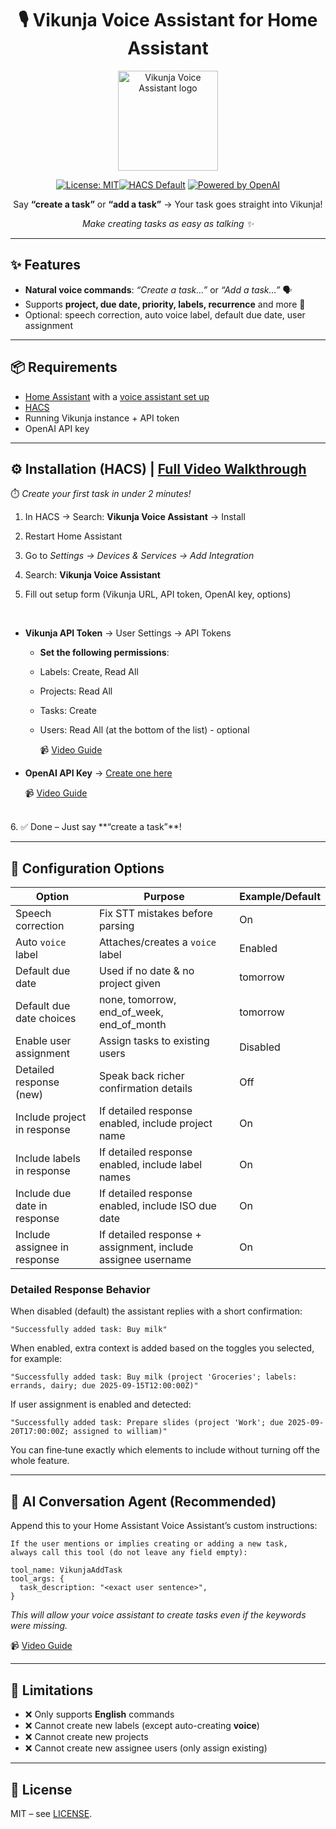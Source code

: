 <div align="center">

# 🎙️ Vikunja Voice Assistant for Home Assistant

<img src="https://raw.githubusercontent.com/NeoHuncho/vikunja-voice-assistant/main/logo.png" alt="Vikunja Voice Assistant logo" width="160" />  

[![License: MIT](https://img.shields.io/badge/License-MIT-blue.svg)](LICENSE)[![HACS Default](https://img.shields.io/badge/HACS-Default-blue.svg)](https://hacs.xyz/) [![Powered by OpenAI](https://img.shields.io/badge/AI-OpenAI-ff69b4.svg)](https://platform.openai.com/)

Say **“create a task”** or **“add a task”** → Your task goes straight into Vikunja!

*Make creating tasks as easy as talking ✨*
</div>  

---

## ✨ Features

* **Natural voice commands**: *“Create a task…”* or *“Add a task…”* 🗣️
* Supports **project, due date, priority, labels, recurrence** and more 📅
* Optional: speech correction, auto voice label, default due date, user assignment

---

## 📦 Requirements

* [Home Assistant](https://www.home-assistant.io/) with a [voice assistant set up](https://www.home-assistant.io/voice_control/)
* [HACS](https://hacs.xyz/docs/use/download/download/#to-download-hacs-ossupervised)
* Running Vikunja instance + API token
* OpenAI API key

---

## ⚙️ Installation (HACS) | [Full Video Walkthrough](https://github.com/user-attachments/assets/c897b523-2539-42e2-ba03-fa9534a80c36)

⏱️ *Create your first task in under 2 minutes!*

1. In HACS → Search: **Vikunja Voice Assistant** → Install

2. Restart Home Assistant

3. Go to *Settings → Devices & Services → Add Integration*

4. Search: **Vikunja Voice Assistant**

5. Fill out setup form (Vikunja URL, API token, OpenAI key, options)
  <br>
  
   * **Vikunja API Token** → User Settings → API Tokens

     * **Set the following permissions**:
     * Labels: Create, Read All
     * Projects: Read All
     * Tasks: Create
     * Users: Read All (at the bottom of the list) - optional

       📹 [Video Guide](https://github.com/user-attachments/assets/aa60d448-650f-4148-9f11-1e27f12e37ac)

   * **OpenAI API Key** → [Create one here](https://platform.openai.com/account/api-keys)

     📹 [Video Guide](https://github.com/user-attachments/assets/1aae42cb-ba0b-4ebb-951c-bd017da45f71)
<br>
6. ✅ Done – Just say **“create a task”**!

---

## 🔧 Configuration Options

| Option                           | Purpose                                                      | Example/Default |
| -------------------------------- | ------------------------------------------------------------ | --------------- |
| Speech correction                | Fix STT mistakes before parsing                              | On              |
| Auto `voice` label               | Attaches/creates a `voice` label                             | Enabled         |
| Default due date                 | Used if no date & no project given                           | tomorrow        |
| Default due date choices         | none, tomorrow, end\_of\_week, end\_of\_month                | tomorrow        |
| Enable user assignment           | Assign tasks to existing users                               | Disabled        |
| Detailed response (new)          | Speak back richer confirmation details                       | Off             |
| Include project in response      | If detailed response enabled, include project name           | On              |
| Include labels in response       | If detailed response enabled, include label names            | On              |
| Include due date in response     | If detailed response enabled, include ISO due date           | On              |
| Include assignee in response     | If detailed response + assignment, include assignee username | On              |

### Detailed Response Behavior

When disabled (default) the assistant replies with a short confirmation:

`"Successfully added task: Buy milk"`

When enabled, extra context is added based on the toggles you selected, for example:

`"Successfully added task: Buy milk (project 'Groceries'; labels: errands, dairy; due 2025-09-15T12:00:00Z)"`

If user assignment is enabled and detected:

`"Successfully added task: Prepare slides (project 'Work'; due 2025-09-20T17:00:00Z; assigned to william)"`

You can fine‑tune exactly which elements to include without turning off the whole feature.

---

## 🤖 AI Conversation Agent (Recommended)

Append this to your Home Assistant Voice Assistant’s custom instructions:


```
If the user mentions or implies creating or adding a new task, 
always call this tool (do not leave any field empty):

tool_name: VikunjaAddTask
tool_args: {
  task_description: "<exact user sentence>",
}
```
*This will allow your voice assistant to create tasks even if the keywords were missing.*

📹 [Video Guide](https://github.com/user-attachments/assets/0440bc71-b748-4118-8afd-6f0f10b22003)

---

## 🚧 Limitations

* ❌ Only supports **English** commands
* ❌ Cannot create new labels (except auto-creating **voice**)
* ❌ Cannot create new projects
* ❌ Cannot create new assignee users (only assign existing)

---

## 📜 License

MIT – see [LICENSE](LICENSE).
